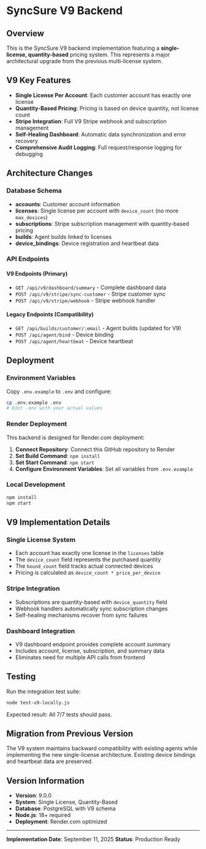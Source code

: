# SyncSure V9 Backend

## Overview

This is the SyncSure V9 backend implementation featuring a **single-license, quantity-based** pricing system. This represents a major architectural upgrade from the previous multi-license system.

## V9 Key Features

- **Single License Per Account**: Each customer account has exactly one license
- **Quantity-Based Pricing**: Pricing is based on device quantity, not license count
- **Stripe Integration**: Full V9 Stripe webhook and subscription management
- **Self-Healing Dashboard**: Automatic data synchronization and error recovery
- **Comprehensive Audit Logging**: Full request/response logging for debugging

## Architecture Changes

### Database Schema
- **accounts**: Customer account information
- **licenses**: Single license per account with `device_count` (no more `max_devices`)
- **subscriptions**: Stripe subscription management with quantity-based pricing
- **builds**: Agent builds linked to licenses
- **device_bindings**: Device registration and heartbeat data

### API Endpoints

#### V9 Endpoints (Primary)
- `GET /api/v9/dashboard/summary` - Complete dashboard data
- `POST /api/v9/stripe/sync-customer` - Stripe customer sync
- `POST /api/v9/stripe/webhook` - Stripe webhook handler

#### Legacy Endpoints (Compatibility)
- `GET /api/builds/customer/:email` - Agent builds (updated for V9)
- `POST /api/agent/bind` - Device binding
- `POST /api/agent/heartbeat` - Device heartbeat

## Deployment

### Environment Variables

Copy `.env.example` to `.env` and configure:

```bash
cp .env.example .env
# Edit .env with your actual values
```

### Render Deployment

This backend is designed for Render.com deployment:

1. **Connect Repository**: Connect this GitHub repository to Render
2. **Set Build Command**: `npm install`
3. **Set Start Command**: `npm start`
4. **Configure Environment Variables**: Set all variables from `.env.example`

### Local Development

```bash
npm install
npm start
```

## V9 Implementation Details

### Single License System
- Each account has exactly one license in the `licenses` table
- The `device_count` field represents the purchased quantity
- The `bound_count` field tracks actual connected devices
- Pricing is calculated as `device_count * price_per_device`

### Stripe Integration
- Subscriptions are quantity-based with `device_quantity` field
- Webhook handlers automatically sync subscription changes
- Self-healing mechanisms recover from sync failures

### Dashboard Integration
- V9 dashboard endpoint provides complete account summary
- Includes account, license, subscription, and summary data
- Eliminates need for multiple API calls from frontend

## Testing

Run the integration test suite:

```bash
node test-v9-locally.js
```

Expected result: All 7/7 tests should pass.

## Migration from Previous Version

The V9 system maintains backward compatibility with existing agents while implementing the new single-license architecture. Existing device bindings and heartbeat data are preserved.

## Version Information

- **Version**: 9.0.0
- **System**: Single License, Quantity-Based
- **Database**: PostgreSQL with V9 schema
- **Node.js**: 18+ required
- **Deployment**: Render.com optimized

---

**Implementation Date**: September 11, 2025
**Status**: Production Ready

